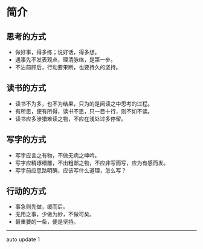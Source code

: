 # 简介

## 思考的方式

- 做好事，得多练；说好话，得多想。
- 遇事先不发表观点，理清脉络，是第一步。
- 不沾前顾后，行动要果断，也要持久的坚持。

## 读书的方式

- 读书不为多，也不为结果，只为的是阅读之中思考的过程。
- 有所思，便有所得，读书不思，只一目十行，则不如不读。
- 读书应多涉猎难读之物，不应在浅处过多停留。

## 写字的方式

- 写字应言之有物，不做无病之呻吟。
- 写字应精琢细雕，不出粗鄙之物，不应非写而写，应为有感而发。
- 写字前应思路明确，应该写什么道理，怎么写？

## 行动的方式

- 事急则先做，缓而后。
- 无用之事，少做为妙，不做可矣。
- 最重要的一条，便是坚持。

---
auto update 1